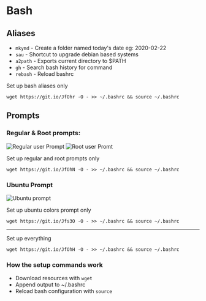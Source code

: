 # Bash
## Aliases
* ```mkymd``` - Create a folder named today's date eg: 2020-02-22
* ```sau``` - Shortcut to upgrade debian based systems
* ```a2path``` - Exports current directory to $PATH
* ```gh``` - Search bash history for command
* ```rebash``` - Reload bashrc

Set up bash aliases only
```
wget https://git.io/JfOhr -O - >> ~/.bashrc && source ~/.bashrc
```

## Prompts
### Regular & Root prompts:
![Regular user Prompt](https://i.imgur.com/7sP936r.png)
![Root user Promt](https://i.imgur.com/nZRfO7L.png)

Set up regular and root prompts only
```
wget https://git.io/JfOhN -O - >> ~/.bashrc && source ~/.bashrc
```

### Ubuntu Prompt 
![Ubuntu prompt](https://i.imgur.com/oS6mtDi.png)

Set up ubuntu colors prompt only
```
wget https://git.io/Jfs3O -O - >> ~/.bashrc && source ~/.bashrc
```
---

Set up everything

```
wget https://git.io/JfOhH -O - >> ~/.bashrc && source ~/.bashrc
```

### How the setup commands work
* Download resources with ```wget```
* Append output to ~/.bashrc 
* Reload bash configuration with ```source```
